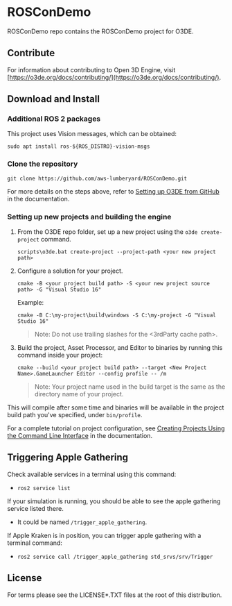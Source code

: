 # ROSConDemo

ROSConDemo repo contains the ROSConDemo project for O3DE.

## Contribute
For information about contributing to Open 3D Engine, visit [https://o3de.org/docs/contributing/](https://o3de.org/docs/contributing/).

## Download and Install

### Additional ROS 2 packages

This project uses Vision messages, which can be obtained:

`sudo apt install ros-${ROS_DISTRO}-vision-msgs`

### Clone the repository 

```shell
git clone https://github.com/aws-lumberyard/ROSConDemo.git
```

For more details on the steps above, refer to [Setting up O3DE from GitHub](https://o3de.org/docs/welcome-guide/setup/setup-from-github/) in the documentation.

### Setting up new projects and building the engine

1. From the O3DE repo folder, set up a new project using the `o3de create-project` command.
    ```
    scripts\o3de.bat create-project --project-path <your new project path>
    ```
2. Configure a solution for your project.
    ```
    cmake -B <your project build path> -S <your new project source path> -G "Visual Studio 16"
    ```

    Example:
    ```
    cmake -B C:\my-project\build\windows -S C:\my-project -G "Visual Studio 16"
    ```
    
    > Note:  Do not use trailing slashes for the <3rdParty cache path>.

3. Build the project, Asset Processor, and Editor to binaries by running this command inside your project:
    ```
    cmake --build <your project build path> --target <New Project Name>.GameLauncher Editor --config profile -- /m
    ```
    
    > Note: Your project name used in the build target is the same as the directory name of your project.

This will compile after some time and binaries will be available in the project build path you've specified, under `bin/profile`.

For a complete tutorial on project configuration, see [Creating Projects Using the Command Line Interface](https://o3de.org/docs/welcome-guide/create/creating-projects-using-cli/) in the documentation.

## Triggering Apple Gathering

Check available services in a terminal using this command:
- `ros2 service list`

If your simulation is running, you should be able to see the apple gathering service listed there.
- It could be named `/trigger_apple_gathering`.

If Apple Kraken is in position, you can trigger apple gathering with a terminal command:
- `ros2 service call /trigger_apple_gathering std_srvs/srv/Trigger`

## License

For terms please see the LICENSE*.TXT files at the root of this distribution.
